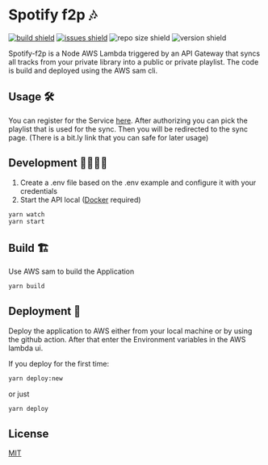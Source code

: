 # Spotify f2p 🎶

[![build shield](https://img.shields.io/github/workflow/status/luismeyer/spotify-f2p/Deploy%20master%20branch/master)](https://github.com/luismeyer/spotify-f2p/actions)
[![issues shield](https://img.shields.io/github/issues/luismeyer/spotify-f2p)](https://github.com/luismeyer/spotify-f2p/issues)
![repo size shield](https://img.shields.io/github/repo-size/luismeyer/spotify-f2p)
![version shield](https://img.shields.io/github/package-json/v/luismeyer/spotify-f2p)

Spotify-f2p is a Node AWS Lambda triggered by an API Gateway that syncs all tracks from your private library into a public or private playlist. The code is build and deployed using the AWS sam cli.

## Usage 🛠

You can register for the Service [here](https://yj8g7k9t41.execute-api.eu-central-1.amazonaws.com/Prod/auth). After authorizing you can pick the playlist that is used for the sync. Then you will be redirected to the sync page. (There is a bit.ly link that you can safe for later usage)

## Development 👩‍💻👨‍💻

1. Create a .env file based on the .env example and configure it with your credentials
2. Start the API local ([Docker](https://www.docker.com/) required)

```bash
yarn watch
yarn start
```

## Build 🏗

Use AWS sam to build the Application

```bash
yarn build
```

## Deployment 🚀

Deploy the application to AWS either from your local machine or by using the github action. After that enter the Environment variables in the AWS lambda ui.

If you deploy for the first time:

```bash
yarn deploy:new
```

or just

```bash
yarn deploy
```

## License

[MIT](https://choosealicense.com/licenses/mit/)

